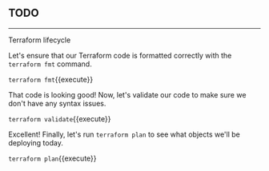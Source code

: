 ## TODO

---

Terraform lifecycle

Let's ensure that our Terraform code is formatted correctly with the `terraform fmt` command.

`terraform fmt`{{execute}}

That code is looking good! Now, let's validate our code to make sure we don't have any syntax issues.

`terraform validate`{{execute}}

Excellent! Finally, let's run `terraform plan` to see what objects we'll be deploying today.

`terraform plan`{{execute}}
